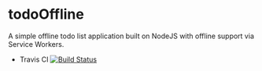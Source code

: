 # todoOffline

A simple offline todo list application built on NodeJS with offline support via Service Workers.

* Travis CI [![Build Status](https://travis-ci.org/Bruce17/todoOffline.svg?branch=develop)](https://travis-ci.org/Bruce17/todoOffline)

